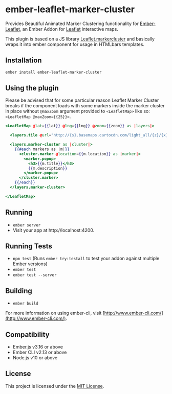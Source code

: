 # ember-leaflet-marker-cluster

Provides Beautiful Animated Marker Clustering functionality for [Ember-Leaflet](https://miguelcobain.github.io/ember-leaflet/), an Ember Addon for [Leaflet](http://leafletjs.com) interactive maps.

This plugin is based on a JS library [Leaflet.markercluster](https://github.com/Leaflet/Leaflet.markercluster) and basically wraps it into ember component for usage in HTMLbars templates.

## Installation

```bash
ember install ember-leaflet-marker-cluster
```

## Using the plugin

Please be advised that for some particular reason Leaflet Marker Cluster breaks if the component loads with some markers inside the marker cluster in place without `@maxZoom` argument provided to `<LeafletMap>` like so: `<LeafletMap @maxZoom={{25}}>`.

```hbs
<LeafletMap @lat={{lat}} @lng={{lng}} @zoom={{zoom}} as |layers|>

  <layers.tile @url="http://{s}.basemaps.cartocdn.com/light_all/{z}/{x}/{y}.png"/>

  <layers.marker-cluster as |cluster|>
    {{#each markers as |m|}}
      <cluster.marker @location={{m.location}} as |marker|>
        <marker.popup>
          <h3>{{m.title}}</h3>
          {{m.description}}
        </marker.popup>
      </cluster.marker>
    {{/each}}
  </layers.marker-cluster>

</LeafletMap>
```

## Running

* `ember server`
* Visit your app at http://localhost:4200.

## Running Tests

* `npm test` (Runs `ember try:testall` to test your addon against multiple Ember versions)
* `ember test`
* `ember test --server`

## Building

* `ember build`

For more information on using ember-cli, visit [http://www.ember-cli.com/](http://www.ember-cli.com/).

Compatibility
------------------------------------------------------------------------------

* Ember.js v3.16 or above
* Ember CLI v2.13 or above
* Node.js v10 or above

License
------------------------------------------------------------------------------

This project is licensed under the [MIT License](LICENSE.md).
